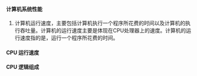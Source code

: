 #### 计算机系统性能
1. 计算机运行速度，主要包括计算机执行一个程序所花费的时间以及计算机的执行吞吐量。计算机的运行速度主要是体现在CPU处理器上的速度。计算机的运行速度指的是，运行一个程序所花费的时间。
#### CPU 运行速度
#### CPU 逻辑组成


<!--stackedit_data:
eyJoaXN0b3J5IjpbLTE4NTYyNjczODEsNDUzOTI3MTUsNjMzND
A4MzA1XX0=
-->